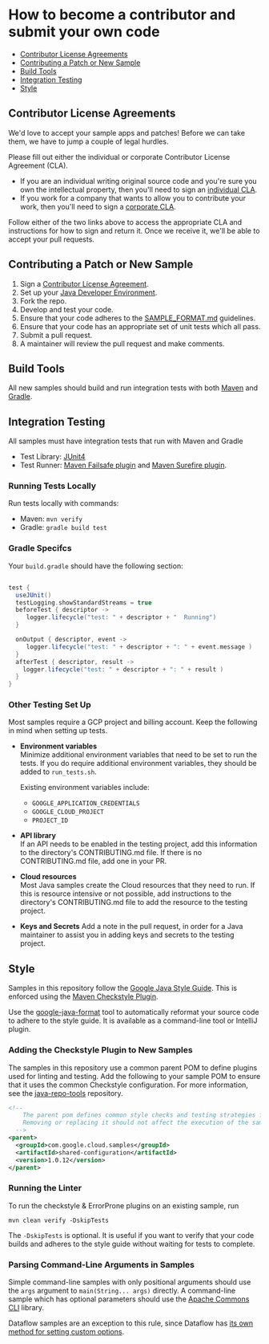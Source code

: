 # How to become a contributor and submit your own code

* [Contributor License Agreements](#Contributor-License-Agreements)
* [Contributing a Patch or New Sample](#Contributing-a-Patch)
* [Build Tools](#build-tools)
* [Integration Testing](#testing)
* [Style](#Style)

## Contributor License Agreements

We'd love to accept your sample apps and patches! Before we can take them, we
have to jump a couple of legal hurdles.

Please fill out either the individual or corporate Contributor License Agreement
(CLA).

  * If you are an individual writing original source code and you're sure you
    own the intellectual property, then you'll need to sign an [individual
    CLA](https://developers.google.com/open-source/cla/individual).
  * If you work for a company that wants to allow you to contribute your work,
    then you'll need to sign a [corporate
    CLA](https://developers.google.com/open-source/cla/corporate).

Follow either of the two links above to access the appropriate CLA and
instructions for how to sign and return it. Once we receive it, we'll be able to
accept your pull requests.

## Contributing a Patch or New Sample

1. Sign a [Contributor License Agreement](#Contributor-License-Agreements).
1. Set up your [Java Developer Environment](https://cloud.google.com/java/docs/setup).
1. Fork the repo.
1. Develop and test your code.
1. Ensure that your code adheres to the [SAMPLE_FORMAT.md](SAMPLE_FORMAT.md)
guidelines.
1. Ensure that your code has an appropriate set of unit tests which all pass.
1. Submit a pull request.
1. A maintainer will review the pull request and make comments.

## Build Tools

All new samples should build and run integration tests with both [Maven](https://maven.apache.org/) and [Gradle](https://gradle.org/).

## Integration Testing

All samples must have integration tests that run with Maven and Gradle

* Test Library: [JUnit4](https://junit.org/junit4/)
* Test Runner: [Maven Failsafe plugin](https://maven.apache.org/surefire/maven-failsafe-plugin/) and [Maven Surefire plugin](https://maven.apache.org/surefire/maven-surefire-plugin/).

### Running Tests Locally

Run tests locally with commands:

* Maven: `mvn verify`
* Gradle: `gradle build test`

### Gradle Specifcs
Your `build.gradle` should have the following section:

```groovy

test {
  useJUnit()
  testLogging.showStandardStreams = true
  beforeTest { descriptor ->
     logger.lifecycle("test: " + descriptor + "  Running")
  }

  onOutput { descriptor, event ->
     logger.lifecycle("test: " + descriptor + ": " + event.message )
  }
  afterTest { descriptor, result ->
    logger.lifecycle("test: " + descriptor + ": " + result )
  }
}
```

### Other Testing Set Up

Most samples require a GCP project and billing account. Keep the following in
mind when setting up tests.

* **Environment variables**  
  Minimize additional environment variables that need to be set to run the tests.
  If you do require additional environment variables, they should be added to
  `run_tests.sh`.

  Existing environment variables include:
  * `GOOGLE_APPLICATION_CREDENTIALS`
  * `GOOGLE_CLOUD_PROJECT`
  * `PROJECT_ID`

* **API library**  
  If an API needs to be enabled in the testing project, add this information to the
  directory's CONTRIBUTING.md file. If there is no CONTRIBUTING.md file, add one in your PR.

* **Cloud resources**  
  Most Java samples create the Cloud resources that they need to run. If this
  is resource intensive or not possible, add instructions to the directory's CONTRIBUTING.md file
  to add the resource to the testing project.

* **Keys and Secrets**
  Add a note in the pull request, in order for a Java maintainer to assist you
  in adding keys and secrets to the testing project.

## Style

Samples in this repository follow the [Google Java Style Guide][java-style].
This is enforced using the [Maven Checkstyle Plugin][checkstyle-plugin].

[java-style]: https://google.github.io/styleguide/javaguide.html
[checkstyle-plugin]: https://maven.apache.org/plugins/maven-checkstyle-plugin/

Use the [google-java-format][google-java-format] tool to automatically reformat
your source code to adhere to the style guide. It is available as a command-line
tool or IntelliJ plugin.

[google-java-format]: https://github.com/google/google-java-format

### Adding the Checkstyle Plugin to New Samples

The samples in this repository use a common parent POM to define plugins used
for linting and testing. Add the following to your sample POM to ensure that it
uses the common Checkstyle configuration. For more information, see the
[java-repo-tools](https://github.com/GoogleCloudPlatform/java-repo-tools)
repository.

```xml
<!--
    The parent pom defines common style checks and testing strategies for our samples.
    Removing or replacing it should not affect the execution of the samples in anyway.
  -->
<parent>
  <groupId>com.google.cloud.samples</groupId>
  <artifactId>shared-configuration</artifactId>
  <version>1.0.12</version>
</parent>
```

### Running the Linter

To run the checkstyle & ErrorProne plugins on an existing sample, run

```shell
mvn clean verify -DskipTests
```

The `-DskipTests` is optional. It is useful if you want to verify that your code
builds and adheres to the style guide without waiting for tests to complete.


### Parsing Command-Line Arguments in Samples

Simple command-line samples with only positional arguments should use the
`args` argument to `main(String... args)` directly. A command-line sample
which has optional parameters should use the [Apache Commons
CLI](https://commons.apache.org/proper/commons-cli/index.html) library.

Dataflow samples are an exception to this rule, since Dataflow has [its own
method for setting custom
options](https://cloud.google.com/dataflow/pipelines/specifying-exec-params).
